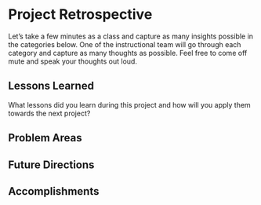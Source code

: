 # Project Retrospective

Let’s take a few minutes as a class and capture as many insights possible in the categories below.  One of the instructional team will go through each category and capture as many thoughts as possible.  Feel free to come off mute and speak your thoughts out loud. 

## Lessons Learned

What lessons did you learn during this project and how will you apply them towards the next project? 

## Problem Areas

## Future Directions

## Accomplishments